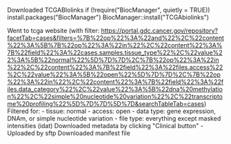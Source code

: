 Downloaded TCGABIolinks
    if (!require("BiocManager", quietly = TRUE))
        install.packages("BiocManager")
    BiocManager::install("TCGAbiolinks")




Went to tcga website (with filter: https://portal.gdc.cancer.gov/repository?facetTab=cases&filters=%7B%22op%22%3A%22and%22%2C%22content%22%3A%5B%7B%22op%22%3A%22in%22%2C%22content%22%3A%7B%22field%22%3A%22cases.samples.tissue_type%22%2C%22value%22%3A%5B%22normal%22%5D%7D%7D%2C%7B%22op%22%3A%22in%22%2C%22content%22%3A%7B%22field%22%3A%22files.access%22%2C%22value%22%3A%5B%22open%22%5D%7D%7D%2C%7B%22op%22%3A%22in%22%2C%22content%22%3A%7B%22field%22%3A%22files.data_category%22%2C%22value%22%3A%5B%22dna%20methylation%22%2C%22simple%20nucleotide%20variation%22%2C%22transcriptome%20profiling%22%5D%7D%7D%5D%7D&searchTableTab=cases)
Filtered for: 
    - tissue: normal
    - access: open
    - data type: gene expression, DNAm, or simple nucleotide variation
    - file type: everything except masked intensities (idat)
Downloaded metadata by clicking "Clinical button"
    - Uploaded by sftp
Downloaded manifest file
